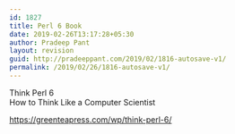 ```yaml
---
id: 1827
title: Perl 6 Book
date: 2019-02-26T13:17:28+05:30
author: Pradeep Pant
layout: revision
guid: http://pradeeppant.com/2019/02/1816-autosave-v1/
permalink: /2019/02/26/1816-autosave-v1/
---
```

Think Perl 6  
How to Think Like a Computer Scientist

<https://greenteapress.com/wp/think-perl-6/><figure class="wp-block-image">

<img src="http://pradeeppant.com/wp-content/uploads/2019/02/thinkperl6.jpg" alt="" class="wp-image-1818" srcset="http://pradeeppant.com/wp-content/uploads/2019/02/thinkperl6.jpg 500w, http://pradeeppant.com/wp-content/uploads/2019/02/thinkperl6-229x300.jpg 229w" sizes="(max-width: 500px) 100vw, 500px" /> </figure>